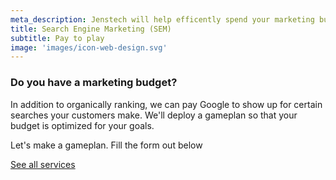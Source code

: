 ```yaml
---
meta_description: Jenstech will help efficently spend your marketing budget on search engine marketing.
title: Search Engine Marketing (SEM)
subtitle: Pay to play
image: 'images/icon-web-design.svg'
---
```

<h3 class="lead">Do you have a marketing budget?</h3>

In addition to organically ranking, we can pay Google to show up for certain searches your customers make. We'll deploy a gameplan so that your budget is optimized for your goals.

<p class="lead">Let's make a gameplan. Fill the form out below</p>

<div class="page__to-page">
<a class="btn-primary btn-primary--alt" href="/services">See all services</a>
</div>